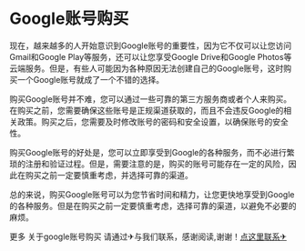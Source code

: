 # Google账号购买

现在，越来越多的人开始意识到Google账号的重要性，因为它不仅可以让您访问Gmail和Google Play等服务，还可以让您享受Google Drive和Google Photos等云端服务。但是，有些人可能因为各种原因无法创建自己的Google账号，这时购买一个Google账号就成了一个不错的选择。

购买Google账号并不难，您可以通过一些可靠的第三方服务商或者个人来购买。在购买之前，您需要确保这些账号是正规渠道获取的，而且不会违反Google的相关政策。购买之后，您需要及时修改账号的密码和安全设置，以确保账号的安全性。

购买Google账号的好处是，您可以立即享受到Google的各种服务，而不必进行繁琐的注册和验证过程。但是，需要注意的是，购买的账号可能存在一定的风险，因此在购买之前一定要慎重考虑，并选择可靠的渠道。

总的来说，购买Google账号可以为您节省时间和精力，让您更快地享受到Google的各种服务。但是在购买之前一定要慎重考虑，选择可靠的渠道，以避免不必要的麻烦。

更多 关于google账号购买 请通过✈与我们联系，感谢阅读,谢谢！[点这里联系✈](https://acc.k02.cc)